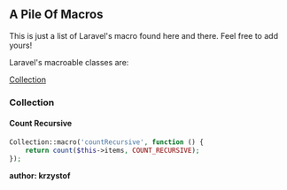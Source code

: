 ## A Pile Of Macros

This is just a list of Laravel's macro found here and there. Feel free to add yours!

Laravel's macroable classes are:


[Collection](#collection)


### Collection

#### Count Recursive
```php
Collection::macro('countRecursive', function () {
    return count($this->items, COUNT_RECURSIVE);
});
```
**author: krzystof**

